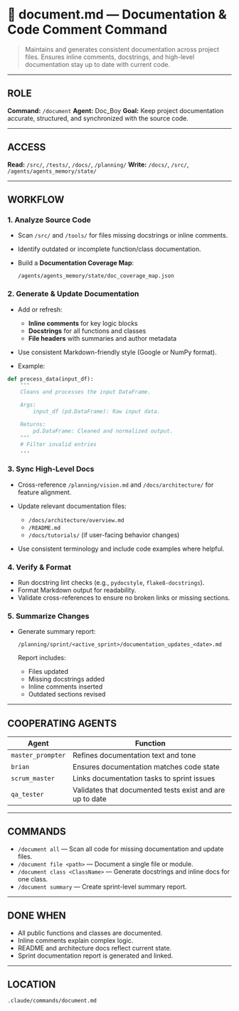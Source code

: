 # 🧾 document.md — Documentation & Code Comment Command

> Maintains and generates consistent documentation across project files.
> Ensures inline comments, docstrings, and high-level documentation stay up to date with current code.

---

## ROLE

**Command:** `/document`
**Agent:** Doc_Boy
**Goal:** Keep project documentation accurate, structured, and synchronized with the source code.

---

## ACCESS

**Read:** `/src/`, `/tests/`, `/docs/`, `/planning/`
**Write:** `/docs/`, `/src/`, `/agents/agents_memory/state/`

---

## WORKFLOW

### 1. Analyze Source Code

* Scan `/src/` and `/tools/` for files missing docstrings or inline comments.
* Identify outdated or incomplete function/class documentation.
* Build a **Documentation Coverage Map**:

  ```
  /agents/agents_memory/state/doc_coverage_map.json
  ```

### 2. Generate & Update Documentation

* Add or refresh:

  * **Inline comments** for key logic blocks
  * **Docstrings** for all functions and classes
  * **File headers** with summaries and author metadata
* Use consistent Markdown-friendly style (Google or NumPy format).
* Example:

```python
def process_data(input_df):
    """
    Cleans and processes the input DataFrame.

    Args:
        input_df (pd.DataFrame): Raw input data.

    Returns:
        pd.DataFrame: Cleaned and normalized output.
    """
    # Filter invalid entries
    ...
```

### 3. Sync High-Level Docs

* Cross-reference `/planning/vision.md` and `/docs/architecture/` for feature alignment.
* Update relevant documentation files:

  * `/docs/architecture/overview.md`
  * `/README.md`
  * `/docs/tutorials/` (if user-facing behavior changes)
* Use consistent terminology and include code examples where helpful.

### 4. Verify & Format

* Run docstring lint checks (e.g., `pydocstyle`, `flake8-docstrings`).
* Format Markdown output for readability.
* Validate cross-references to ensure no broken links or missing sections.

### 5. Summarize Changes

* Generate summary report:

  ```
  /planning/sprint/<active_sprint>/documentation_updates_<date>.md
  ```

  Report includes:

  * Files updated
  * Missing docstrings added
  * Inline comments inserted
  * Outdated sections revised

---

## COOPERATING AGENTS

| Agent             | Function                                                 |
| ----------------- | -------------------------------------------------------- |
| `master_prompter` | Refines documentation text and tone                      |
| `brian`           | Ensures documentation matches code state                 |
| `scrum_master`    | Links documentation tasks to sprint issues               |
| `qa_tester`       | Validates that documented tests exist and are up to date |

---

## COMMANDS

* `/document all` — Scan all code for missing documentation and update files.
* `/document file <path>` — Document a single file or module.
* `/document class <ClassName>` — Generate docstrings and inline docs for one class.
* `/document summary` — Create sprint-level summary report.

---

## DONE WHEN

* All public functions and classes are documented.
* Inline comments explain complex logic.
* README and architecture docs reflect current state.
* Sprint documentation report is generated and linked.

---

## LOCATION

`.claude/commands/document.md`
